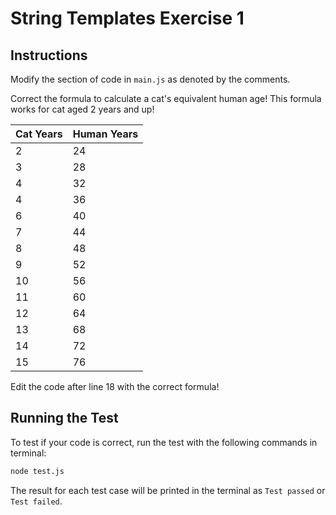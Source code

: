 # String Templates Exercise 1
## Instructions
Modify the section of code in ```main.js``` as denoted by the comments.

Correct the formula to calculate a cat's equivalent human age! This formula works for cat aged 2 years and up!

| Cat Years | Human Years |
| --------- | ----------- |
|     2     |      24     |
|     3     |      28     |
|     4     |      32     |
|     4     |      36     |
|     6     |      40     |
|     7     |      44     |
|     8     |      48     |
|     9     |      52     |
|     10    |      56     |
|     11    |      60     |
|     12    |      64     |
|     13    |      68     |
|     14    |      72     |
|     15    |      76     |


Edit the code after line 18 with the correct formula! 

## Running the Test
To test if your code is correct, run the test with the following commands in terminal:
```bash
node test.js
```

The result for each test case will be printed in the terminal as ```Test passed``` or ```Test failed```.


